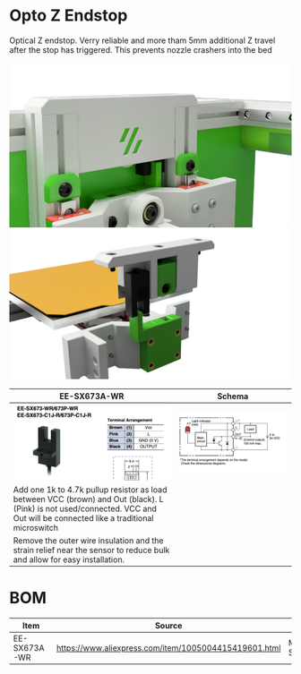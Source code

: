 # Opto Z Endstop 

Optical Z endstop. Verry reliable and more tham 5mm additional Z travel after the stop has triggered. This prevents nozzle crashers into the bed

![Opto Z](./Images/Opto_Z_assembled.png)
![Opto Z](./Images/Opto_Z_Detail.png)


| EE-SX673A-WR | Schema|
|--- |--- |
| ![SX673A](./Images/Screenshot%202023-07-26%20at%2014.10.17.png) | ![SX673A](./Images/Screenshot%202023-07-26%20at%2014.12.22.png) | 
| Add one 1k to 4.7k pullup resistor as load between VCC (brown) and Out (black). L (Pink) is not used/connected. VCC and Out will be connected like a traditional microswitch | |
|  Remove the outer wire insulation and the strain relief near the sensor to reduce bulk and allow for easy installation.| |

# BOM

| Item | Source | Notes |
|--- |--- |--- |
| EE-SX673A-WR | https://www.aliexpress.com/item/1005004415419601.html | Multiple Sources |

